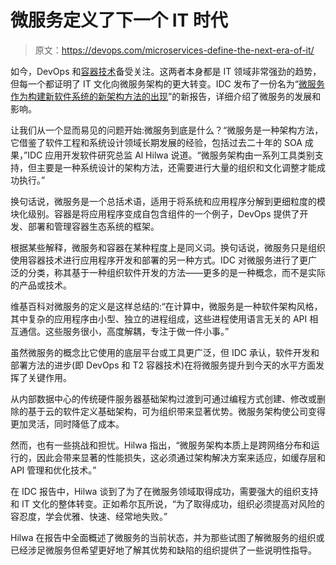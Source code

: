 # 微服务定义了下一个 IT 时代

> 原文：<https://devops.com/microservices-define-the-next-era-of-it/>

如今，DevOps 和[容器技术](https://devops.com/2015/06/23/ocp-is-a-victory-for-coreos-and-containers-in-general/)备受关注。这两者本身都是 IT 领域非常强劲的趋势，但每一个都证明了 IT 文化向微服务架构的更大转变。IDC 发布了一份名为“[微服务作为构建新软件系统的新架构方法的出现](https://www.idc.com/getdoc.jsp?containerId=256906)”的新报告，详细介绍了微服务的发展和影响。

让我们从一个显而易见的问题开始:微服务到底是什么？“微服务是一种架构方法，它借鉴了软件工程和系统设计领域长期发展的经验，包括过去二十年的 SOA 成果，”IDC 应用开发软件研究总监 Al Hilwa 说道。“微服务架构由一系列工具类别支持，但主要是一种系统设计的架构方法，还需要进行大量的组织和文化调整才能成功执行。”

换句话说，微服务是一个总括术语，适用于将系统和应用程序分解到更细粒度的模块化级别。容器是将应用程序变成自包含组件的一个例子，DevOps 提供了开发、部署和管理容器生态系统的框架。

根据某些解释，微服务和容器在某种程度上是同义词。换句话说，微服务只是组织使用容器技术进行应用程序开发和部署的另一种方式。IDC 对微服务进行了更广泛的分类，称其基于一种组织软件开发的方法——更多的是一种概念，而不是实际的产品或技术。

维基百科对微服务的定义是这样总结的:“在计算中，微服务是一种软件架构风格，其中复杂的应用程序由小型、独立的进程组成，这些进程使用语言无关的 API 相互通信。这些服务很小，高度解耦，专注于做一件小事。”

虽然微服务的概念比它使用的底层平台或工具更广泛，但 IDC 承认，软件开发和部署方法的进步(即 DevOps 和 T2 容器技术)在将微服务提升到今天的水平方面发挥了关键作用。

从内部数据中心的传统硬件服务器基础架构过渡到可通过编程方式创建、修改或删除的基于云的软件定义基础架构，可为组织带来显著优势。微服务架构使公司变得更加灵活，同时降低了成本。

然而，也有一些挑战和担忧。Hilwa 指出，“微服务架构本质上是跨网络分布和运行的，因此会带来显著的性能损失，这必须通过架构解决方案来适应，如缓存层和 API 管理和优化技术。”

在 IDC 报告中，Hilwa 谈到了为了在微服务领域取得成功，需要强大的组织支持和 IT 文化的整体转变。正如希尔瓦所说，“为了取得成功，组织必须提高对风险的容忍度，学会优雅、快速、经常地失败。”

Hilwa 在报告中全面概述了微服务的当前状态，并为那些试图了解微服务的组织或已经涉足微服务但希望更好地了解其优势和缺陷的组织提供了一些说明性指导。